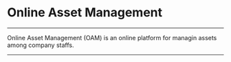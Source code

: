 # Online Asset Management

 ---
 
 Online Asset Management (OAM) is an online platform for managin assets among company staffs.
 
 ---
 
 
